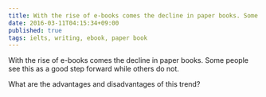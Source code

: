 ```yaml
---
title: With the rise of e-books comes the decline in paper books. Some people see this as a good step forward while others do not.
date: 2016-03-11T04:15:34+09:00
published: true
tags: ielts, writing, ebook, paper book
---
```




With the rise of e-books comes the decline in paper books. Some people see this as a good step forward while others do not.

What are the advantages and disadvantages of this trend?



